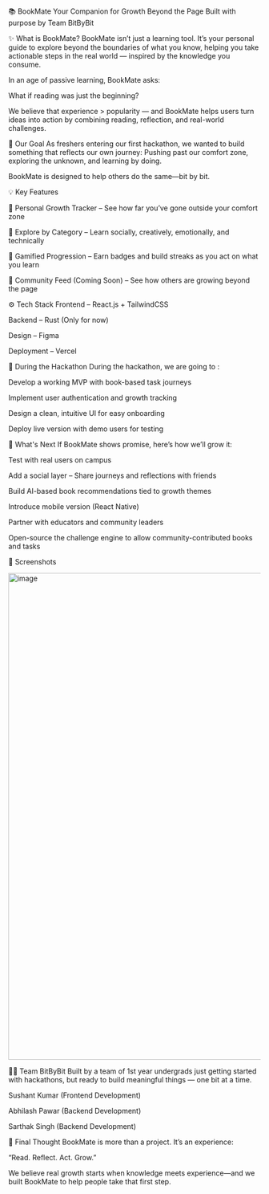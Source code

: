 📚 BookMate
Your Companion for Growth Beyond the Page
Built with purpose by Team BitByBit

✨ What is BookMate?
BookMate isn’t just a learning tool. It’s your personal guide to explore beyond the boundaries of what you know, helping you take actionable steps in the real world — inspired by the knowledge you consume.

In an age of passive learning, BookMate asks:

What if reading was just the beginning?

We believe that experience > popularity — and BookMate helps users turn ideas into action by combining reading, reflection, and real-world challenges.

🎯 Our Goal
As freshers entering our first hackathon, we wanted to build something that reflects our own journey:
Pushing past our comfort zone, exploring the unknown, and learning by doing.

BookMate is designed to help others do the same—bit by bit.

💡 Key Features

🎯 Personal Growth Tracker – See how far you’ve gone outside your comfort zone

🧠 Explore by Category – Learn socially, creatively, emotionally, and technically

🏅 Gamified Progression – Earn badges and build streaks as you act on what you learn

👥 Community Feed (Coming Soon) – See how others are growing beyond the page

⚙️ Tech Stack
Frontend – React.js + TailwindCSS

Backend – Rust (Only for now)

Design – Figma

Deployment – Vercel

🚀 During the Hackathon
During the hackathon, we are going to :

Develop a working MVP with book-based task journeys

Implement user authentication and growth tracking

Design a clean, intuitive UI for easy onboarding

Deploy live version with demo users for testing

🔮 What's Next
If BookMate shows promise, here’s how we’ll grow it:

Test with real users on campus

Add a social layer – Share journeys and reflections with friends

Build AI-based book recommendations tied to growth themes

Introduce mobile version (React Native)

Partner with educators and community leaders

Open-source the challenge engine to allow community-contributed books and tasks

📸 Screenshots

<img width="1920" height="970" alt="image" src="https://github.com/user-attachments/assets/e784dee9-c805-46c1-bb5d-de7e53014a02" />


👨‍💻 Team BitByBit
Built by a team of 1st year undergrads just getting started with hackathons, but ready to build meaningful things — one bit at a time.

Sushant Kumar
(Frontend Development)

Abhilash Pawar
(Backend Development)

Sarthak Singh
(Backend Development)

💬 Final Thought
BookMate is more than a project. It’s an experience:

“Read. Reflect. Act. Grow.”

We believe real growth starts when knowledge meets experience—and we built BookMate to help people take that first step.
